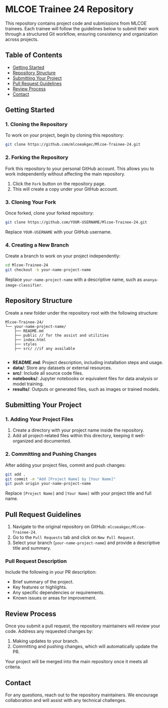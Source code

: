 # MLCOE Trainee 24 Repository

This repository contains project code and submissions from MLCOE trainees. Each trainee will follow the guidelines below to submit their work through a structured Git workflow, ensuring consistency and organization across projects.

## Table of Contents
- [Getting Started](#getting-started)
- [Repository Structure](#repository-structure)
- [Submitting Your Project](#submitting-your-project)
- [Pull Request Guidelines](#pull-request-guidelines)
- [Review Process](#review-process)
- [Contact](#contact)

## Getting Started

### 1. Cloning the Repository
To work on your project, begin by cloning this repository:
```bash
git clone https://github.com/mlcoeakgec/Mlcoe-Trainee-24.git
```

### 2. Forking the Repository
Fork this repository to your personal GitHub account. This allows you to work independently without affecting the main repository.

1. Click the `Fork` button on the repository page.
2. This will create a copy under your GitHub account.

### 3. Cloning Your Fork
Once forked, clone your forked repository:
```bash
git clone https://github.com/YOUR-USERNAME/Mlcoe-Trainee-24.git
```
Replace `YOUR-USERNAME` with your GitHub username.

### 4. Creating a New Branch
Create a branch to work on your project independently:
```bash
cd Mlcoe-Trainee-24
git checkout -b your-name-project-name
```
Replace `your-name-project-name` with a descriptive name, such as `ananya-image-classifier`.

## Repository Structure

Create a new folder under the repository root with the following structure:
```
Mlcoe-Trainee-24/
└── your-name-project-name/
    ├── README.md
    ├── public // for the assist and utilities 
    ├── index.html
    ├── styles
    ├── src/ //if any available 
    
```
- **README.md**: Project description, including installation steps and usage.
- **data/**: Store any datasets or external resources.
- **src/**: Include all source code files.
- **notebooks/**: Jupyter notebooks or equivalent files for data analysis or model training.
- **results/**: Outputs or generated files, such as images or trained models.

## Submitting Your Project

### 1. Adding Your Project Files
1. Create a directory with your project name inside the repository.
2. Add all project-related files within this directory, keeping it well-organized and documented.

### 2. Committing and Pushing Changes
After adding your project files, commit and push changes:
```bash
git add .
git commit -m "Add [Project Name] by [Your Name]"
git push origin your-name-project-name
```
Replace `[Project Name]` and `[Your Name]` with your project title and full name.

## Pull Request Guidelines

1. Navigate to the original repository on GitHub: `mlcoeakgec/Mlcoe-Trainee-24`.
2. Go to the `Pull Requests` tab and click on `New Pull Request`.
3. Select your branch (`your-name-project-name`) and provide a descriptive title and summary.

### Pull Request Description
Include the following in your PR description:
- Brief summary of the project.
- Key features or highlights.
- Any specific dependencies or requirements.
- Known issues or areas for improvement.

## Review Process

Once you submit a pull request, the repository maintainers will review your code. Address any requested changes by:
1. Making updates to your branch.
2. Committing and pushing changes, which will automatically update the PR.

Your project will be merged into the main repository once it meets all criteria.

## Contact

For any questions, reach out to the repository maintainers. We encourage collaboration and will assist with any technical challenges.
